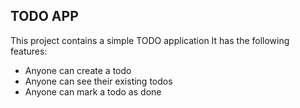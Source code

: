## TODO APP

This project contains a simple TODO application
It has the following features:

- Anyone can create a todo
- Anyone can see their existing todos
- Anyone can mark a todo as done

